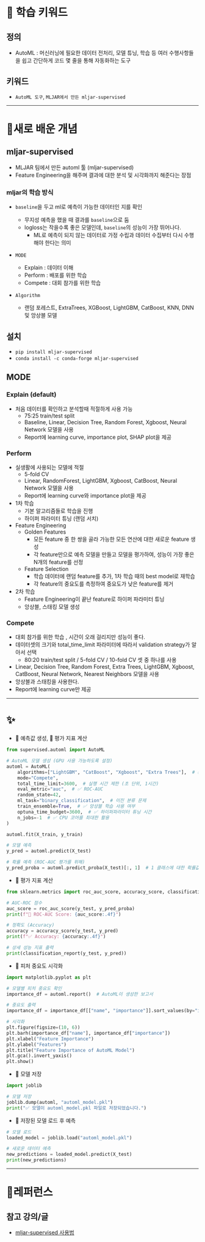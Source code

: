 # 🚀 학습 키워드

## 정의

- AutoML : 머신러닝에 필요한 데이터 전처리, 모델 튜닝, 학습 등 여러 수행사항들을 쉽고 간단하게 코드 몇 줄을 통해 자동화하는 도구

## 키워드

- `AutoML 도구`, `MLJAR에서 만든 mljar-supervised`

---

# 📝새로 배운 개념

## mljar-supervised

- MLJAR 팀에서 만든 automl 툴 (mljar-supervised)
- Feature Engineering을 해주며 결과에 대한 분석 및 시각화까지 해준다는 장점

### mljar의 학습 방식

- `baseline`을 두고 ml로 예측이 가능한 데이터인 지를 확인

  - 무지성 예측을 했을 때 결과를 `baseline`으로 둠
  - logloss는 작을수록 좋은 모델인데, `baseline`의 성능이 가장 뛰어나다.
    - ML로 예측이 되지 않는 데이터로 가정 수립과 데이터 수집부터 다시 수행해야 한다는 의미

- `MODE`

  - Explain : 데이터 이해
  - Perform : 배포를 위한 학습
  - Compete : 대회 참가를 위한 학습

- `Algorithm`
  - 랜덤 포레스트, ExtraTrees, XGBoost, LightGBM, CatBoost, KNN, DNN 및 앙상블 모델

## 설치

- `pip install mljar-supervised`
- `conda install -c conda-forge mljar-supervised`

## MODE

### Explain (default)

- 처음 데이터를 확인하고 분석할때 적절하게 사용 가능
  - 75:25 train/test split
  - Baseline, Linear, Decision Tree, Random Forest, Xgboost, Neural Network 모델을 사용
  - Report에 learning curve, importance plot, SHAP plot을 제공

### Perform

- 실생활에 사용되는 모델에 적절
  - 5-fold CV
  - Linear, RandomForest, LightGBM, Xgboost, CatBoost, Neural Network 모델을 사용
  - Report에 learning curve와 importance plot을 제공
- 1차 학습
  - 기본 알고리즘들로 학습을 진행
  - 하이퍼 파라미터 튜닝 (랜덤 서치)
- Feature Engineering
  - Golden Features
    - 모든 feature 중 한 쌍을 골라 가능한 모든 연산에 대한 새로운 feature 생성
    - 각 feature만으로 예측 모델을 만들고 모델을 평가하여, 성능이 가장 좋은 N개의 feature를 선정
  - Feature Selection
    - 학습 데이터에 랜덤 feature를 추가, 1차 학습 때의 best model로 재학습
    - 각 feature의 중요도를 측정하여 중요도가 낮은 feature를 제거
- 2차 학습
  - Feature Engineering이 끝난 feature로 하이퍼 파라미터 튜닝
  - 앙상블, 스태킹 모델 생성

### Compete

- 대회 참가를 위한 학습 , 시간이 오래 걸리지만 성능이 좋다.
- 데이터셋의 크기와 total_time_limit 파라미터에 따라서 validation strategy가 알아서 선택
  - 80:20 train/test split / 5-fold CV / 10-fold CV 셋 중 하나를 사용
- Linear, Decision Tree, Random Forest, Extra Trees, LightGBM, Xgboost, CatBoost, Neural Network, Nearest Neighbors 모델을 사용
- 앙상블과 스태킹을 사용한다.
- Report에 learning curve만 제공

---

# ✨

- 📌 예측값 생성, 📌 평가 지표 계산

```python
from supervised.automl import AutoML

# AutoML 모델 생성 (GPU 사용 가능하도록 설정)
automl = AutoML(
    algorithms=["LightGBM", "CatBoost", "Xgboost", "Extra Trees"],  # ✅ XGBoost & ExtraTrees 추가
    mode="Compete",
    total_time_limit=3600,  # 실행 시간 제한 (초 단위, 1시간)
    eval_metric="auc",  # ✅ ROC-AUC
    random_state=42,
    ml_task="binary_classification",  # 이진 분류 문제
    train_ensemble=True,  # ✅ 앙상블 학습 사용 여부
    optuna_time_budget=3600,  # ✅ 하이퍼파라미터 튜닝 시간
    n_jobs=-1  # ✅ CPU 코어를 최대한 활용
)

automl.fit(X_train, y_train)

# 모델 예측
y_pred = automl.predict(X_test)

# 확률 예측 (ROC-AUC 평가를 위해)
y_pred_proba = automl.predict_proba(X_test)[:, 1]  # 1 클래스에 대한 확률값
```

- 📌 평가 지표 계산

```python
from sklearn.metrics import roc_auc_score, accuracy_score, classification_report

# AUC-ROC 점수
auc_score = roc_auc_score(y_test, y_pred_proba)
print(f"🎯 ROC-AUC Score: {auc_score:.4f}")

# 정확도 (Accuracy)
accuracy = accuracy_score(y_test, y_pred)
print(f"✅ Accuracy: {accuracy:.4f}")

# 상세 성능 지표 출력
print(classification_report(y_test, y_pred))
```

- 📌 피처 중요도 시각화

```python
import matplotlib.pyplot as plt

# 모델별 피처 중요도 확인
importance_df = automl.report()  # AutoML이 생성한 보고서

# 중요도 출력
importance_df = importance_df[["name", "importance"]].sort_values(by="importance", ascending=False)

# 시각화
plt.figure(figsize=(10, 6))
plt.barh(importance_df["name"], importance_df["importance"])
plt.xlabel("Feature Importance")
plt.ylabel("Features")
plt.title("Feature Importance of AutoML Model")
plt.gca().invert_yaxis()
plt.show()
```

- 📌 모델 저장

```python
import joblib

# 모델 저장
joblib.dump(automl, "automl_model.pkl")
print("✅ 모델이 automl_model.pkl 파일로 저장되었습니다.")
```

- 📌 저장된 모델 로드 후 예측

```python
# 모델 로드
loaded_model = joblib.load("automl_model.pkl")

# 새로운 데이터 예측
new_predictions = loaded_model.predict(X_test)
print(new_predictions)
```

---

# 🔗레퍼런스

## 참고 강의/글

- [mljar-supervised 사용법](https://www.ai-bio.info/usage/mljar-supervised-usage)
